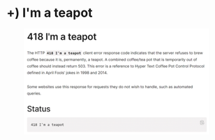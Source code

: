 # +) I'm a teapot

<figure><img src="../../.gitbook/assets/image (3).png" alt=""><figcaption></figcaption></figure>
